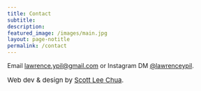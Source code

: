 ```yaml
---
title: Contact
subtitle:
description:
featured_image: /images/main.jpg
layout: page-notitle
permalink: /contact
---
```


Email <a href="mailto:lawrence.ypil@gmail.com" target="_blank">lawrence.ypil@gmail.com</a> or Instagram DM <a href="https://www.instagram.com/lawrenceypil" target="_blank">@lawrenceypil</a>.

<p style="font-size: 15px">
Web dev &#38; design by <a target="_blank" href="scottleechua.com">Scott Lee Chua</a>. 
</p>